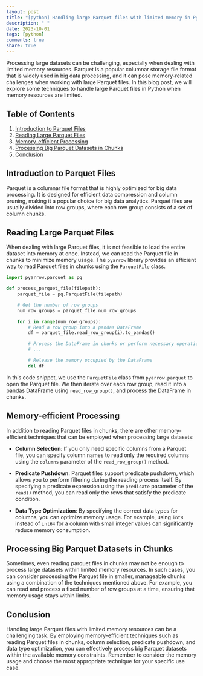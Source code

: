 ```yaml
---
layout: post
title: "[python] Handling large Parquet files with limited memory in Python"
description: " "
date: 2023-10-01
tags: [python]
comments: true
share: true
---
```


Processing large datasets can be challenging, especially when dealing with limited memory resources. Parquet is a popular columnar storage file format that is widely used in big data processing, and it can pose memory-related challenges when working with large Parquet files. In this blog post, we will explore some techniques to handle large Parquet files in Python when memory resources are limited.

## Table of Contents
1. [Introduction to Parquet Files](#introduction-to-parquet-files)
2. [Reading Large Parquet Files](#reading-large-parquet-files)
3. [Memory-efficient Processing](#memory-efficient-processing)
4. [Processing Big Parquet Datasets in Chunks](#processing-big-parquet-datasets-in-chunks)
5. [Conclusion](#conclusion)

## Introduction to Parquet Files

Parquet is a columnar file format that is highly optimized for big data processing. It is designed for efficient data compression and column pruning, making it a popular choice for big data analytics. Parquet files are usually divided into row groups, where each row group consists of a set of column chunks.

## Reading Large Parquet Files

When dealing with large Parquet files, it is not feasible to load the entire dataset into memory at once. Instead, we can read the Parquet file in chunks to minimize memory usage. The `pyarrow` library provides an efficient way to read Parquet files in chunks using the `ParquetFile` class.

```python
import pyarrow.parquet as pq

def process_parquet_file(filepath):
    parquet_file = pq.ParquetFile(filepath)

    # Get the number of row groups
    num_row_groups = parquet_file.num_row_groups

    for i in range(num_row_groups):
        # Read a row group into a pandas DataFrame
        df = parquet_file.read_row_group(i).to_pandas()

        # Process the DataFrame in chunks or perform necessary operations
        # ...

        # Release the memory occupied by the DataFrame
        del df
```

In this code snippet, we use the `ParquetFile` class from `pyarrow.parquet` to open the Parquet file. We then iterate over each row group, read it into a pandas DataFrame using `read_row_group()`, and process the DataFrame in chunks.

## Memory-efficient Processing

In addition to reading Parquet files in chunks, there are other memory-efficient techniques that can be employed when processing large datasets:

- **Column Selection**: If you only need specific columns from a Parquet file, you can specify column names to read only the required columns using the `columns` parameter of the `read_row_group()` method.

- **Predicate Pushdown**: Parquet files support predicate pushdown, which allows you to perform filtering during the reading process itself. By specifying a predicate expression using the `predicate` parameter of the `read()` method, you can read only the rows that satisfy the predicate condition.

- **Data Type Optimization**: By specifying the correct data types for columns, you can optimize memory usage. For example, using `int8` instead of `int64` for a column with small integer values can significantly reduce memory consumption.

## Processing Big Parquet Datasets in Chunks

Sometimes, even reading parquet files in chunks may not be enough to process large datasets within limited memory resources. In such cases, you can consider processing the Parquet file in smaller, manageable chunks using a combination of the techniques mentioned above. For example, you can read and process a fixed number of row groups at a time, ensuring that memory usage stays within limits.

## Conclusion

Handling large Parquet files with limited memory resources can be a challenging task. By employing memory-efficient techniques such as reading Parquet files in chunks, column selection, predicate pushdown, and data type optimization, you can effectively process big Parquet datasets within the available memory constraints. Remember to consider the memory usage and choose the most appropriate technique for your specific use case.
